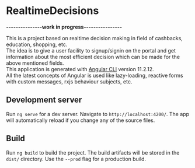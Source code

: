 # RealtimeDecisions
**---------------work in progress----------------**

This is a project based on realtime decision making in field of cashbacks, education, shopping, etc.<br/>
The idea is to give a user facility to signup/signin on the portal and get information about the most efficient decision which can be made for the above mentioned fields.<br/>
This application is generated with [Angular CLI](https://github.com/angular/angular-cli) version 11.2.12.<br/>
All the latest concepts of Angular is used like lazy-loading, reactive forms with custom messages, rxjs behaviour subjects, etc.

## Development server

Run `ng serve` for a dev server. Navigate to `http://localhost:4200/`. The app will automatically reload if you change any of the source files.

## Build

Run `ng build` to build the project. The build artifacts will be stored in the `dist/` directory. Use the `--prod` flag for a production build.

